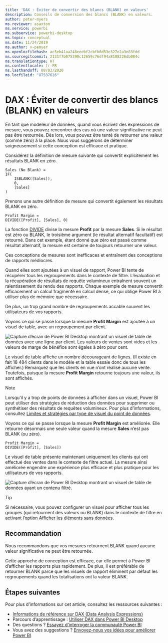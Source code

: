 ```yaml
---
title: 'DAX : Éviter de convertir des blancs (BLANK) en valeurs'
description: Conseils de conversion des blancs (BLANK) en valeurs.
author: peter-myers
ms.reviewer: asaxton
ms.service: powerbi
ms.subservice: powerbi-desktop
ms.topic: conceptual
ms.date: 11/24/2019
ms.author: v-pemyer
ms.openlocfilehash: ac5eb41aa248eeebf2cbfb6d53e327e2a3e83fdd
ms.sourcegitcommit: 2131f7b075390c12659c76df94a8108226db084c
ms.translationtype: HT
ms.contentlocale: fr-FR
ms.lasthandoff: 08/03/2020
ms.locfileid: "87537616"
---
```

# <a name="dax-avoid-converting-blanks-to-values"></a>DAX : Éviter de convertir des blancs (BLANK) en valeurs

En tant que modeleur de données, quand vous écrivez des expressions de mesure, vous pouvez rencontrer des cas où une valeur significative ne peut pas être retournée. Dès lors, vous pouvez être tenté de retourner une valeur (comme zéro) à la place. Nous vous suggérons de déterminer soigneusement si cette conception est efficace et pratique.

Considérez la définition de mesure suivante qui convertit explicitement les résultats BLANK en zéro.

```dax
Sales (No Blank) =
IF(
    ISBLANK([Sales]),
    0,
    [Sales]
)
```

Prenons une autre définition de mesure qui convertit également les résultats BLANK en zéro.

```dax
Profit Margin =
DIVIDE([Profit], [Sales], 0)
```

La fonction [DIVIDE](/dax/divide-function-dax) divise la mesure **Profit** par la mesure **Sales**. Si le résultat est zéro ou BLANK, le troisième argument (le résultat alternatif facultatif) est retourné. Dans cet exemple, étant donné que zéro est passé comme résultat alternatif, la mesure est certaine de toujours retourner une valeur.

Ces conceptions de mesures sont inefficaces et entraînent des conceptions de rapports médiocres.

Quand elles sont ajoutées à un visuel de rapport, Power BI tente de récupérer tous les regroupements dans le contexte de filtre. L’évaluation et la récupération de résultats de requête volumineux entraînent souvent un ralentissement du rendu des rapports. Chaque exemple de mesure convertit efficacement un calcul fragmenté en calcul dense, ce qui oblige Power BI à utiliser plus de mémoire que nécessaire.

De plus, un trop grand nombre de regroupements accable souvent les utilisateurs de vos rapports.

Voyons ce qui se passe lorsque la mesure **Profit Margin** est ajoutée à un visuel de table, avec un regroupement par client.

![Capture d’écran de Power BI Desktop montrant un visuel de table de données avec une ligne par client. Les valeurs de ventes sont vides et les valeurs de marge de bénéfice sont égales à zéro pour cent. ](media/dax-avoid-converting-blank/table-visual-poor.png)

Le visuel de table affiche un nombre décourageant de lignes. (Il existe en fait 18 484 clients dans le modèle et la table essaie donc de tous les afficher.) Remarquez que les clients en vue n’ont réalisé aucune vente. Toutefois, puisque la mesure **Profit Margin** retourne toujours une valeur, ils sont affichés.

> [!NOTE]
> Lorsqu’il y a trop de points de données à afficher dans un visuel, Power BI peut utiliser des stratégies de réduction des données pour supprimer ou synthétiser des résultats de requêtes volumineux. Pour plus d’informations, consultez [Limites et stratégies par type de visuel du point de données](../visuals/power-bi-data-points.md).

Voyons ce qui se passe lorsque la mesure **Profit Margin** est améliorée. Elle retourne désormais une seule valeur quand la mesure **Sales** n’est pas BLANK (ou zéro).

```dax
Profit Margin =
DIVIDE([Profit], [Sales])
```

Le visuel de table présente maintenant uniquement les clients qui ont effectué des ventes dans le contexte de filtre actuel. La mesure ainsi améliorée engendre une expérience plus efficace et plus pratique pour les utilisateurs de vos rapports.

![Capture d’écran de Power BI Desktop montrant un visuel de table de données ayant un contenu filtré.](media/dax-avoid-converting-blank/table-visual-good.png)

> [!TIP]
> Si nécessaire, vous pouvez configurer un visuel pour afficher tous les groupes (qui retournent des valeurs ou BLANK) dans le contexte de filtre en activant l’option [Afficher les éléments sans données](../create-reports/desktop-show-items-no-data.md).

## <a name="recommendation"></a>Recommandation

Nous recommandons que vos mesures retournent BLANK quand aucune valeur significative ne peut être retournée.

Cette approche de conception est efficace, car elle permet à Power BI d’afficher les rapports plus rapidement. De plus, il est préférable de retourner BLANK parce que les visuels de rapport éliminent par défaut les regroupements quand les totalisations ont la valeur BLANK.

## <a name="next-steps"></a>Étapes suivantes

Pour plus d’informations sur cet article, consultez les ressources suivantes :

- [Informations de référence sur DAX (Data Analysis Expressions)](/dax/)
- Parcours d’apprentissage : [Utiliser DAX dans Power BI Desktop](https://docs.microsoft.com/learn/paths/dax-power-bi/)
- Des questions ? [Essayez d’interroger la communauté Power BI](https://community.powerbi.com/)
- Vous avez des suggestions ? [Envoyez-nous vos idées pour améliorer Power BI](https://ideas.powerbi.com)
